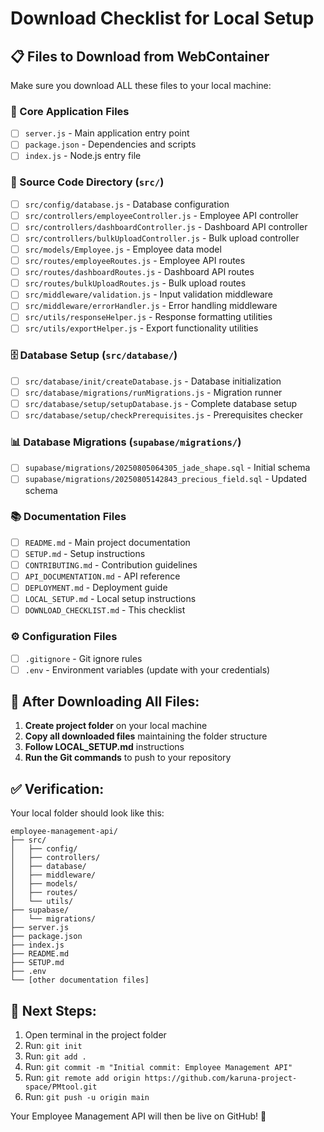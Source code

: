 # Download Checklist for Local Setup

## 📋 Files to Download from WebContainer

Make sure you download ALL these files to your local machine:

### 🔧 Core Application Files
- [ ] `server.js` - Main application entry point
- [ ] `package.json` - Dependencies and scripts
- [ ] `index.js` - Node.js entry file

### 📁 Source Code Directory (`src/`)
- [ ] `src/config/database.js` - Database configuration
- [ ] `src/controllers/employeeController.js` - Employee API controller
- [ ] `src/controllers/dashboardController.js` - Dashboard API controller
- [ ] `src/controllers/bulkUploadController.js` - Bulk upload controller
- [ ] `src/models/Employee.js` - Employee data model
- [ ] `src/routes/employeeRoutes.js` - Employee API routes
- [ ] `src/routes/dashboardRoutes.js` - Dashboard API routes
- [ ] `src/routes/bulkUploadRoutes.js` - Bulk upload routes
- [ ] `src/middleware/validation.js` - Input validation middleware
- [ ] `src/middleware/errorHandler.js` - Error handling middleware
- [ ] `src/utils/responseHelper.js` - Response formatting utilities
- [ ] `src/utils/exportHelper.js` - Export functionality utilities

### 🗄️ Database Setup (`src/database/`)
- [ ] `src/database/init/createDatabase.js` - Database initialization
- [ ] `src/database/migrations/runMigrations.js` - Migration runner
- [ ] `src/database/setup/setupDatabase.js` - Complete database setup
- [ ] `src/database/setup/checkPrerequisites.js` - Prerequisites checker

### 📊 Database Migrations (`supabase/migrations/`)
- [ ] `supabase/migrations/20250805064305_jade_shape.sql` - Initial schema
- [ ] `supabase/migrations/20250805142843_precious_field.sql` - Updated schema

### 📚 Documentation Files
- [ ] `README.md` - Main project documentation
- [ ] `SETUP.md` - Setup instructions
- [ ] `CONTRIBUTING.md` - Contribution guidelines
- [ ] `API_DOCUMENTATION.md` - API reference
- [ ] `DEPLOYMENT.md` - Deployment guide
- [ ] `LOCAL_SETUP.md` - Local setup instructions
- [ ] `DOWNLOAD_CHECKLIST.md` - This checklist

### ⚙️ Configuration Files
- [ ] `.gitignore` - Git ignore rules
- [ ] `.env` - Environment variables (update with your credentials)

## 🚀 After Downloading All Files:

1. **Create project folder** on your local machine
2. **Copy all downloaded files** maintaining the folder structure
3. **Follow LOCAL_SETUP.md** instructions
4. **Run the Git commands** to push to your repository

## ✅ Verification:

Your local folder should look like this:
```
employee-management-api/
├── src/
│   ├── config/
│   ├── controllers/
│   ├── database/
│   ├── middleware/
│   ├── models/
│   ├── routes/
│   └── utils/
├── supabase/
│   └── migrations/
├── server.js
├── package.json
├── index.js
├── README.md
├── SETUP.md
├── .env
└── [other documentation files]
```

## 🎯 Next Steps:
1. Open terminal in the project folder
2. Run: `git init`
3. Run: `git add .`
4. Run: `git commit -m "Initial commit: Employee Management API"`
5. Run: `git remote add origin https://github.com/karuna-project-space/PMtool.git`
6. Run: `git push -u origin main`

Your Employee Management API will then be live on GitHub! 🎉